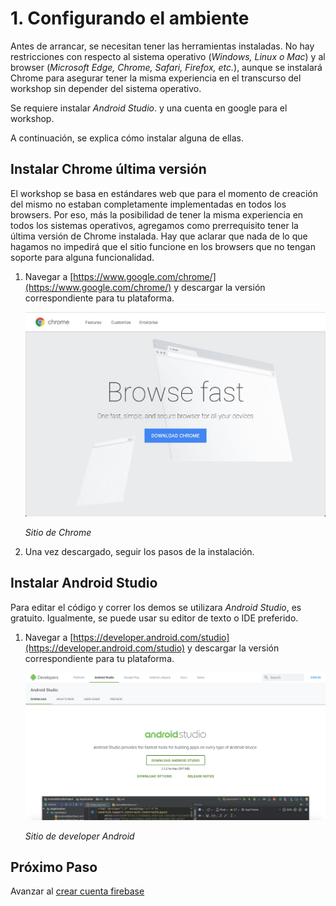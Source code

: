 # 1. Configurando el ambiente

Antes de arrancar, se necesitan tener las herramientas instaladas. No hay restricciones con respecto al sistema operativo (_Windows, Linux o Mac_) y al browser (_Microsoft Edge, Chrome, Safari, Firefox, etc._), aunque se instalará Chrome para asegurar tener la misma experiencia en el transcurso del workshop sin depender del sistema operativo. 

Se requiere instalar _Android Studio_. y una cuenta en google para el workshop.

A continuación, se explica cómo instalar alguna de ellas.


## Instalar Chrome última versión

El workshop se basa en estándares web que para el momento de creación del mismo no estaban completamente implementadas en todos los browsers. Por eso, más la posibilidad de tener la misma experiencia en todos los sistemas operativos, agregamos como prerrequisito tener la última versión de Chrome instalada. Hay que aclarar que nada de lo que hagamos no impedirá que el sitio funcione en los browsers que no tengan soporte para alguna funcionalidad.

1. Navegar a [https://www.google.com/chrome/](https://www.google.com/chrome/) y descargar la versión correspondiente para tu plataforma.

    ![Sitio de Chrome](./images/chrome.jpg "Sitio de Chrome")

    _Sitio de Chrome_

1. Una vez descargado, seguir los pasos de la instalación.

## Instalar Android Studio

Para editar el código y correr los demos se utilizara _Android Studio_, es gratuito. Igualmente, se puede usar su editor de texto o IDE preferido.

1. Navegar a [https://developer.android.com/studio](https://developer.android.com/studio) y descargar la versión correspondiente para tu plataforma.

    ![Sitio de Chrome](./images/androidStudioPage.png "Sitio de Chrome")

    _Sitio de developer Android_

## Próximo Paso
Avanzar al [crear cuenta firebase](../02-firebaseConfig)